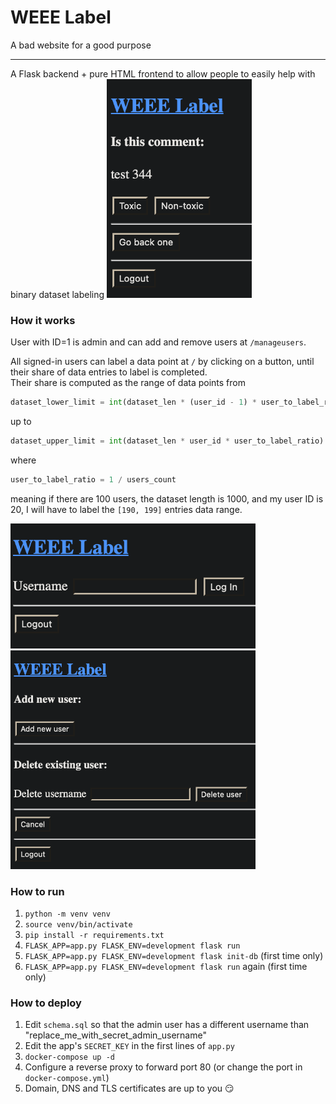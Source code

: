 # WEEE Label

A bad website for a good purpose
<hr />
A Flask backend + pure HTML frontend to allow people to easily help with binary dataset labeling

<img src="readme/labeling.png" alt="labeling phase" height="350">

### How it works

User with ID=1 is admin and can add and remove users at `/manageusers`.  

All signed-in users can label a data point at `/` by clicking on a button, until their share of data entries to label is completed.  
Their share is computed as the range of data points from 
```python
dataset_lower_limit = int(dataset_len * (user_id - 1) * user_to_label_ratio)
``` 
up to 
```python
dataset_upper_limit = int(dataset_len * user_id * user_to_label_ratio)
```
where
```python
user_to_label_ratio = 1 / users_count
```
meaning if there are 100 users, the dataset length is 1000, and my user ID is 20, I will have to label the `[190, 199]` entries data range.

<img src="readme/login.png" alt="login" height="200">
<img src="readme/user_management.png" alt="user management" height="350">

### How to run

1. `python -m venv venv`
2. `source venv/bin/activate`
3. `pip install -r requirements.txt`
4. `FLASK_APP=app.py FLASK_ENV=development flask run`
5. `FLASK_APP=app.py FLASK_ENV=development flask init-db` (first time only)
6. `FLASK_APP=app.py FLASK_ENV=development flask run` again (first time only)

### How to deploy

1. Edit `schema.sql` so that the admin user has a different username than "replace_me_with_secret_admin_username"
2. Edit the app's `SECRET_KEY` in the first lines of `app.py`
3. `docker-compose up -d`
4. Configure a reverse proxy to forward port 80 (or change the port in `docker-compose.yml`)
5. Domain, DNS and TLS certificates are up to you 😏
